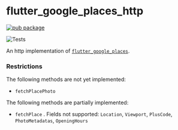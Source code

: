 # flutter_google_places_http

[![pub package](https://img.shields.io/pub/v/flutter_google_places_sdk_http.svg)](https://pub.dartlang.org/packages/flutter_google_places_sdk_http)

![Tests](https://github.com/matanshukry/flutter_google_places_sdk/actions/workflows/tests_http.yml/badge.svg)

An http implementation of [`flutter_google_places`](https://pub.dartlang.org/packages/flutter_google_places_sdk).

### Restrictions

The following methods are not yet implemented:

* `fetchPlacePhoto`

The following methods are partially implemented:

* `fetchPlace` . Fields not supported: `Location`, `Viewport`, `PlusCode`, `PhotoMetadatas`, `OpeningHours`